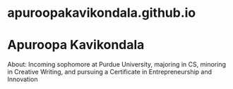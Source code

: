 # apuroopakavikondala.github.io

# Apuroopa Kavikondala
About: Incoming sophomore at Purdue University, majoring in CS, minoring in Creative Writing, and pursuing a Certificate in Entrepreneurship and Innovation
